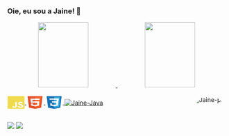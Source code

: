 ### Oie, eu sou a Jaine! 👋

<div align="center">
  <a href="https://github.com/jaine-kiefer">
  <img height="150em" width="48%" src="https://github-readme-stats.vercel.app/api?username=jaine-kiefer&show_icons=true&theme=dracula&include_all_commits=true&count_private=true"/>
  <img height="150em" width="48%" src="https://github-readme-stats.vercel.app/api/top-langs/?username=jaine-kiefer&layout=compact&langs_count=7&theme=dracula"/>
</div>

<div style="display: inline_block"><br>
  <img align="center" alt="Jaine-Js" height="30" width="40" src="https://raw.githubusercontent.com/devicons/devicon/master/icons/javascript/javascript-plain.svg">
  <img align="center" alt="Jaine-HTML" height="30" width="40" src="https://raw.githubusercontent.com/devicons/devicon/master/icons/html5/html5-original.svg">
  <img align="center" alt="Jaine-CSS" height="30" width="40" src="https://raw.githubusercontent.com/devicons/devicon/master/icons/css3/css3-original.svg">
  <img align= "center" alt="Jaine-Java" height="30" width="40" src="https://cdn.jsdelivr.net/gh/devicons/devicon/icons/java/java-plain-wordmark.svg">

  <img align="right" alt="Jaine-pic" height="150" style="border-radius:50px;" src="https://media.giphy.com/media/TRUJ0BJOxOmru/giphy.gif">
</div>
  
  ##
 
<div> 
  <a href="https://www.linkedin.com/in/jaine-kiefer-1775a1170/" target="_blank"><img src="https://img.shields.io/badge/-LinkedIn-%230077B5?style=for-the-badge&logo=linkedin&logoColor=white" target="_blank"></a> 
    <a href="https://www.linkedin.com/in/jaine-kiefer-1775a1170/" target="_blank"><img src="https://img.shields.io/badge/Medium-12100E?style=for-the-badge&logo=medium&logoColor=white" target="_blank"></a>  
</div>
  
  

